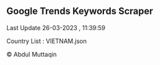 

## Google Trends Keywords Scraper 
 
Last Update 26-03-2023 , 11:39:59

Country List :
VIETNAM.json



© Abdul Muttaqin 
